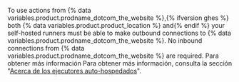 To use actions from {% data variables.product.prodname_dotcom_the_website %},{% ifversion ghes %} both {% data variables.product.product_location %} and{% endif %} your self-hosted runners must be able to make outbound connections to {% data variables.product.prodname_dotcom_the_website %}. No inbound connections from {% data variables.product.prodname_dotcom_the_website %} are required. Para obtener más información Para obtener más información, consulta la sección "[Acerca de los ejecutores auto-hospedados](/actions/hosting-your-own-runners/about-self-hosted-runners#communication-betweens-self-hosted-runners-and-githubcom)".